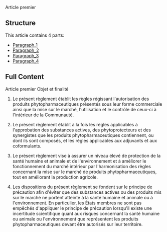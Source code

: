 Article premier

## Structure

This article contains 4 parts:

- [Paragraph_1](./Paragraph_1.md)
- [Paragraph_2](./Paragraph_2.md)
- [Paragraph_3](./Paragraph_3.md)
- [Paragraph_4](./Paragraph_4.md)

## Full Content

Article premier
Objet et finalité

1. Le présent règlement établit les règles régissant l'autorisation des produits phytopharmaceutiques présentés sous leur forme commerciale ainsi que la mise sur le marché, l'utilisation et le contrôle de ceux-ci à l'intérieur de la Communauté.

2. Le présent règlement établit à la fois les règles applicables à l'approbation des substances actives, des phytoprotecteurs et des synergistes que les produits phytopharmaceutiques contiennent, ou dont ils sont composés, et les règles applicables aux adjuvants et aux coformulants.

3. Le présent règlement vise à assurer un niveau élevé de protection de la santé humaine et animale et de l'environnement et à améliorer le fonctionnement du marché intérieur par l'harmonisation des règles concernant la mise sur le marché de produits phytopharmaceutiques, tout en améliorant la production agricole.

4. Les dispositions du présent règlement se fondent sur le principe de précaution afin d'éviter que des substances actives ou des produits mis sur le marché ne portent atteinte à la santé humaine et animale ou à l'environnement. En particulier, les États membres ne sont pas empêchés d'appliquer le principe de précaution lorsqu'il existe une incertitude scientifique quant aux risques concernant la santé humaine ou animale ou l'environnement que représentent les produits phytopharmaceutiques devant être autorisés sur leur territoire.